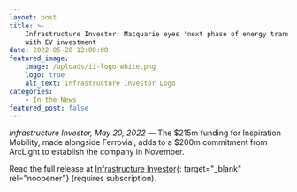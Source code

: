 ```yaml
---
layout: post
title: >-
    Infrastructure Investor: Macquarie eyes 'next phase of energy transition'
    with EV investment
date: 2022-05-20 12:00:00
featured_image:
    image: /uploads/ii-logo-white.png
    logo: true
    alt_text: Infrastructure Investor Logo
categories:
    - In the News
featured_post: false
---
```

*Infrastructure Investor, May 20, 2022* — The $215m funding for Inspiration Mobility, made alongside Ferrovial, adds to a $200m commitment from ArcLight to establish the company in November.

Read the full release at [Infrastructure Investor](https://www.infrastructureinvestor.com/macquarie-eyes-next-phase-of-energy-transition-with-ev-investment/?utm_source=newsletter-daily&amp;utm_medium=email&amp;utm_campaign=infra-daily-bronze&amp;utm_content=23-05-2022){: target="_blank" rel="noopener"} (requires subscription).
